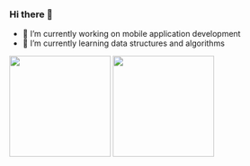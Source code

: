 ### Hi there 👋
- 🔭 I’m currently working on mobile application development
- 🌱 I’m currently learning data structures and algorithms

<img height="180em" src="https://github-readme-stats.vercel.app/api?username=Kubilaypeker&show_icons=true&hide_border=true&&count_private=true&include_all_commits=true" />
<img height="180em" src="https://github-readme-stats.vercel.app/api/top-langs/?username=Kubilaypeker" />
<!--
**Kubilaypeker/Kubilaypeker** is a ✨ _special_ ✨ repository because its `README.md` (this file) appears on your GitHub profile.

Here are some ideas to get you started:

- 🔭 I’m currently working on ...
- 🌱 I’m currently learning ...
- 👯 I’m looking to collaborate on ...
- 🤔 I’m looking for help with ...
- 💬 Ask me about ...
- 📫 How to reach me: ...
- 😄 Pronouns: ...
- ⚡ Fun fact: ...
-->
